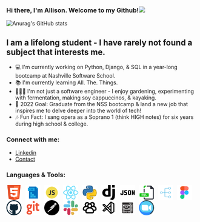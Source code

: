 ### Hi there, I'm Allison. Welcome to my Github!<img src="https://raw.githubusercontent.com/MartinHeinz/MartinHeinz/master/wave.gif" width="30px">

![Anurag's GitHub stats](https://github-readme-stats.vercel.app/api?username=allisonkosborne&theme=gruvbox_light&show_icons=true)

## I am a lifelong student - I have rarely not found a subject that interests me.

- 💻 I'm currently working on Python, Django, & SQL in a year-long bootcamp at Nashville Software School.
- 📚 I'm currently learning All. The. Things.
- 👩🏻‍🌾 I'm not just a software engineer - I enjoy gardening, experimenting with fermentation, making soy cappuccinos, & kayaking.
- 🔮 2022 Goal: Graduate from the NSS bootcamp & land a new job that inspires me to delve deeper into the world of tech!
- 🎶 Fun Fact: I sang opera as a Soprano 1 (think HIGH notes) for six years during high school & college.

### Connect with me:

- [Linkedin](https://linkedin.com/in/allisonkosborne/)
- <a href="mailto:allisonkosborne@icloud.com">Contact</a>

### Languages & Tools:

<img align="left" alt="HTML" width="40px" src="./Assets/htmlicon.png" style="padding-right:10px;" />
<img align="left" alt="CSS" width="40px" src="./Assets/cssicon.png" style="padding-right:10px;" />
<img align="left" alt="JS" width="40px" src="./Assets/javascripticon.png" style="padding-right:10px;" />
<img align="left" alt="react" width="40px" src="./Assets/reacticon.png" style="padding-right:10px;" />
<img align="left" alt="python" width="40px" src="./Assets/pythonicon.png" style="padding-right:10px;" />
<img align="left" alt="django" width="40px" src="./Assets/djangoicon.png" style="padding-right:10px;" />
<img align="left" alt="json" width="40px" src="./Assets/jconicon.png" style="padding-right:10px;" />
<img align="left" alt="sql" width="40px" src="./Assets/sqlicon.png" style="padding-right:10px;" />
<img align="left" alt="diagram" width="40px" src="./Assets/diagramicon.png" style="padding-right:10px;" />
<img align="left" alt="figma" width="40px" src="./Assets/figmaicon.png" style="padding-right:10px;" />
<img align="left" alt="github" width="40px" src="./Assets/githubicon.png" style="padding-right:10px;" />
<img align="left" alt="git" width="40px" src="./Assets/giticon.png" style="padding-right:10px;" />
<img align="left" alt="postman" width="40px" src="./Assets/postman.png" style="padding-right:10px;" />
<img align="left" alt="slack" width="40px" src="./Assets/slackicon.png" style="padding-right:10px;" />
<img align="left" alt="teamwork" width="40px" src="./Assets/teamworkicon.png" style="padding-right:10px;" />
<img align="left" alt="vscode" width="40px" src="./Assets/vscodeicon.png" style="padding-right:10px;" />
<img align="left" alt="wireframe" width="40px" src="./Assets/wireframingicon.png" style="padding-right:10px;" />
<img align="left" alt="zoom" width="40px" src="./Assets/zoomicon.png" style="padding-right:10px;" />
